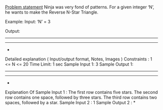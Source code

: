 [Problem statement](https://www.naukri.com/code360/problems/reverse-star-triangle_6573685?utm_source=youtube&utm_medium=affiliate&utm_campaign=striver_patternproblems&leftPanelTabValue=PROBLEM)
Ninja was very fond of patterns. For a given integer ‘N’, he wants to make the Reverse N-Star Triangle.

Example:
Input: ‘N’ = 3

Output: 

*****
 ***
  *
Detailed explanation ( Input/output format, Notes, Images )
Constraints :
1  <= N <= 20
Time Limit: 1 sec
Sample Input 1:
3
Sample Output 1:
*****
 ***
  *
Explanation Of Sample Input 1 :
The first row contains five stars.
The second row contains one space, followed by three stars.
The third row contains two spaces, followed by a star.
Sample Input 2 :
1
Sample Output 2 :
*